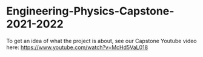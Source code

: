 # Engineering-Physics-Capstone-2021-2022
To get an idea of what the project is about, see our Capstone Youtube video here: https://www.youtube.com/watch?v=McHd5VaL018
